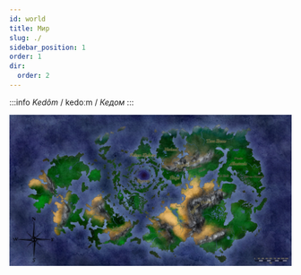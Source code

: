 ```yaml
---
id: world
title: Мир
slug: ./
sidebar_position: 1
order: 1
dir:
  order: 2
---
```


:::info *Kedôm*
/ kedoːm / *Кедом*
:::

![Ñiziel](/img/kedom.jpg)
